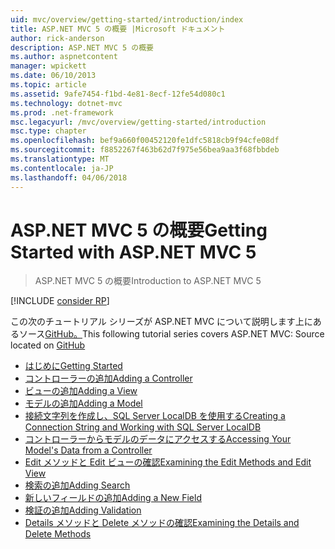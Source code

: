 ```yaml
---
uid: mvc/overview/getting-started/introduction/index
title: ASP.NET MVC 5 の概要 |Microsoft ドキュメント
author: rick-anderson
description: ASP.NET MVC 5 の概要
ms.author: aspnetcontent
manager: wpickett
ms.date: 06/10/2013
ms.topic: article
ms.assetid: 9afe7454-f1bd-4e81-8ecf-12fe54d080c1
ms.technology: dotnet-mvc
ms.prod: .net-framework
msc.legacyurl: /mvc/overview/getting-started/introduction
msc.type: chapter
ms.openlocfilehash: bef9a660f00452120fe1dfc5818cb9f94cfe08df
ms.sourcegitcommit: f8852267f463b62d7f975e56bea9aa3f68fbbdeb
ms.translationtype: MT
ms.contentlocale: ja-JP
ms.lasthandoff: 04/06/2018
---
```

<a name="getting-started-with-aspnet-mvc-5"></a><span data-ttu-id="09003-103">ASP.NET MVC 5 の概要</span><span class="sxs-lookup"><span data-stu-id="09003-103">Getting Started with ASP.NET MVC 5</span></span>
====================
> <span data-ttu-id="09003-104">ASP.NET MVC 5 の概要</span><span class="sxs-lookup"><span data-stu-id="09003-104">Introduction to ASP.NET MVC 5</span></span>

[!INCLUDE [consider RP](../../../../includes/razor.md)]

<span data-ttu-id="09003-105">この次のチュートリアル シリーズが ASP.NET MVC について説明します上にあるソース[GitHub。](https://github.com/aspnet/Docs/tree/master/aspnet/mvc/overview/getting-started/introduction/sample/MvcMovie/MvcMovie)</span><span class="sxs-lookup"><span data-stu-id="09003-105">This following tutorial series covers ASP.NET MVC: Source located on [GitHub](https://github.com/aspnet/Docs/tree/master/aspnet/mvc/overview/getting-started/introduction/sample/MvcMovie/MvcMovie)</span></span>

- [<span data-ttu-id="09003-106">はじめに</span><span class="sxs-lookup"><span data-stu-id="09003-106">Getting Started</span></span>](getting-started.md)
- [<span data-ttu-id="09003-107">コントローラーの追加</span><span class="sxs-lookup"><span data-stu-id="09003-107">Adding a Controller</span></span>](adding-a-controller.md)
- [<span data-ttu-id="09003-108">ビューの追加</span><span class="sxs-lookup"><span data-stu-id="09003-108">Adding a View</span></span>](adding-a-view.md)
- [<span data-ttu-id="09003-109">モデルの追加</span><span class="sxs-lookup"><span data-stu-id="09003-109">Adding a Model</span></span>](adding-a-model.md)
- [<span data-ttu-id="09003-110">接続文字列を作成し、SQL Server LocalDB を使用する</span><span class="sxs-lookup"><span data-stu-id="09003-110">Creating a Connection String and Working with SQL Server LocalDB</span></span>](creating-a-connection-string.md)
- [<span data-ttu-id="09003-111">コントローラーからモデルのデータにアクセスする</span><span class="sxs-lookup"><span data-stu-id="09003-111">Accessing Your Model's Data from a Controller</span></span>](accessing-your-models-data-from-a-controller.md)
- [<span data-ttu-id="09003-112">Edit メソッドと Edit ビューの確認</span><span class="sxs-lookup"><span data-stu-id="09003-112">Examining the Edit Methods and Edit View</span></span>](examining-the-edit-methods-and-edit-view.md)
- [<span data-ttu-id="09003-113">検索の追加</span><span class="sxs-lookup"><span data-stu-id="09003-113">Adding Search</span></span>](adding-search.md)
- [<span data-ttu-id="09003-114">新しいフィールドの追加</span><span class="sxs-lookup"><span data-stu-id="09003-114">Adding a New Field</span></span>](adding-a-new-field.md)
- [<span data-ttu-id="09003-115">検証の追加</span><span class="sxs-lookup"><span data-stu-id="09003-115">Adding Validation</span></span>](adding-validation.md)
- [<span data-ttu-id="09003-116">Details メソッドと Delete メソッドの確認</span><span class="sxs-lookup"><span data-stu-id="09003-116">Examining the Details and Delete Methods</span></span>](examining-the-details-and-delete-methods.md)
